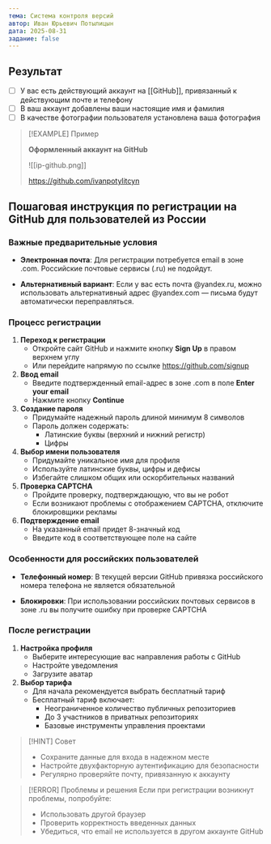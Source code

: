 ```yaml
---
тема: Система контроля версий
автор: Иван Юрьевич Потылицын
дата: 2025-08-31
задание: false
---
```

## Результат

- [ ] У вас есть действующий аккаунт на [[GitHub]], привязанный к действующим почте и телефону
- [ ] В ваш аккаунт добавлены ваши настоящие имя и фамилия
- [ ] В качестве фотографии пользователя установлена ваша фотография

> [!EXAMPLE] Пример
> 
> **Оформленный аккаунт на GitHub**
> 
> ![[ip-github.png]]
> 
> https://github.com/ivanpotylitcyn

## Пошаговая инструкция по регистрации на GitHub для пользователей из России

### Важные предварительные условия

- **Электронная почта**: Для регистрации потребуется email в зоне .com. Российские почтовые сервисы (.ru) не подойдут.

- **Альтернативный вариант**: Если у вас есть почта @yandex.ru, можно использовать альтернативный адрес @yandex.com — письма будут автоматически переправляться.

### Процесс регистрации

1. **Переход к регистрации**
    - Откройте сайт GitHub и нажмите кнопку **Sign Up** в правом верхнем углу
    - Или перейдите напрямую по ссылке https://github.com/signup
2. **Ввод email**
    - Введите подтвержденный email-адрес в зоне .com в поле **Enter your email**
    - Нажмите кнопку **Continue**
3. **Создание пароля**
    - Придумайте надежный пароль длиной минимум 8 символов
    - Пароль должен содержать:
        - Латинские буквы (верхний и нижний регистр)
        - Цифры
4. **Выбор имени пользователя**
    - Придумайте уникальное имя для профиля
    - Используйте латинские буквы, цифры и дефисы
    - Избегайте слишком общих или оскорбительных названий
5. **Проверка CAPTCHA**
    - Пройдите проверку, подтверждающую, что вы не робот
    - Если возникают проблемы с отображением CAPTCHA, отключите блокировщики рекламы
6. **Подтверждение email**
    - На указанный email придет 8-значный код
    - Введите код в соответствующее поле на сайте
### Особенности для российских пользователей

- **Телефонный номер**: В текущей версии GitHub привязка российского номера телефона не является обязательной

- **Блокировки**: При использовании российских почтовых сервисов в зоне .ru вы получите ошибку при проверке CAPTCHA

### После регистрации

1. **Настройка профиля**
    - Выберите интересующие вас направления работы с GitHub
    - Настройте уведомления
    - Загрузите аватар
2. **Выбор тарифа**
    - Для начала рекомендуется выбрать бесплатный тариф
    - Бесплатный тариф включает:
        - Неограниченное количество публичных репозиториев
        - До 3 участников в приватных репозиториях
        - Базовые инструменты управления проектами

> [!HINT] Совет
> - Сохраните данные для входа в надежном месте
> - Настройте двухфакторную аутентификацию для безопасности
> - Регулярно проверяйте почту, привязанную к аккаунту

> [!ERROR] Проблемы и решения
> Если при регистрации возникнут проблемы, попробуйте:
> - Использовать другой браузер
> - Проверить корректность введенных данных
> - Убедиться, что email не используется в другом аккаунте GitHub
